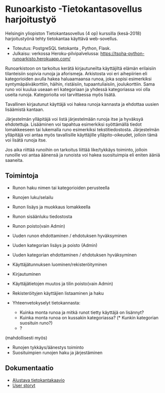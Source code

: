 # Runoarkisto -Tietokantasovellus harjoitustyö

 Helsingin yliopiston Tietokantasovellus (4 op) kurssilla (kesä-2018) harjoitustyönä tehty tietokantaa käyttävä web-sovellus. 
 - Toteutus: PostgreSQL tietokanta , Python, Flask. 
-  Julkaisu: verkossa Heroku-pilvipalvelussa: https://tsoha-python-runoarkisto.herokuapp.com/
 
Runoarkistoon on tarkoitus kerätä kirjautuneilta käyttäjiltä elämän erilaisiin tilanteisiin sopivia
runoja ja aforismeja. Arkistosta voi eri aihepiirien eli kategorioiden avulla hakea haluaamaansa runoa, joka sopisi esimerkiksi syntymäpäiväkorttiin, häihin, ristäisiin, tupaantuliaisiin, joulukorttiin. Sama runo voi kuulua useaan eri kategoriaan ja yhdessä kategoriassa voi olla useita runoja. Kategorioita voi tarvittaessa myös lisätä.

Tavallinen kirjautunut käyttäjä voi hakea runoja kannasta ja ehdottaa uusien lisäämistä kantaan.

Järjestelmän ylläpitäjä voi listä järjestelmään runoja itse ja hyväksyä ehdotettuja. Lisääminen voi tapahtua esimerkiksi syöttämällä tiedot lomakkeeseen tai lukemalla runo esimerkiksi tekstitiedostosta. Järjestelmän ylläpitäjä voi antaa myös tavallisille käyttäjille ylläpito-oikeudet, jolloin tämä voi lisätä runoja itse.

Jos aika riittää runoihin on tarkoitus liittää like/tykkäys toiminto, jolloin runoille voi antaa äänensä ja runoista voi hakea suosituimpia eli eniten ääniä saaneita.

## Toimintoja

- Runon haku nimen tai kategorioiden perusteella
- Runojen luku/selailu
- Runon lisäys ja muokkaus lomakkeella
- Runon sisäänluku tiedostosta
- Runon poisto(vain Admin)
- Uuden runon  ehdottaminen / ehdotuksen hyväksyminen
- Uuden kategorian lisäys ja poisto (Admin)
- Uuden kategorian ehdottaminen / ehdotuksen hyväksyminen
- Käyttäjätunnuksen luominen/rekisteröityminen
- Kirjautuminen
- Käyttäjätietojen muutos ja tilin poisto(vain Admin)
- Rekisteröityjen käyttäjien listaaminen ja haku

- Yhteenvetokyselyt tietokannasta:
    - Kuinka monta runoa ja mitkä runot tietty käyttäjä on lisännyt?
    - Kuinka monta runoa on kussakin kategoriassa?
   (* Kunkin kategorian suosituin runo?)
    - ?


(mahdollisesti myös)
* Runojen tykkäys/äänestys toiminto
* Suosituimpien runojen haku ja järjestäminen


## Dokumentaatio
- [Alustava tietokantakaavio](https://github.com/vsvala/Runoarkisto/blob/master/dokumentaatio/Runo_db_kaavio.png)
- [User storyt](https://github.com/vsvala/Runoarkisto/blob/master/dokumentaatio/userstory.md)


